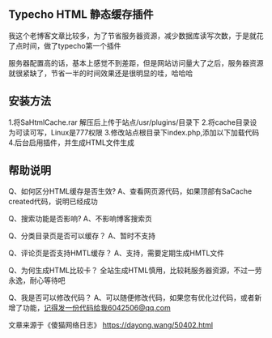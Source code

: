 <h2>Typecho HTML 静态缓存插件</h2>

我这个老博客文章比较多，为了节省服务器资源，减少数据库读写次数，于是就花了点时间，做了typecho第一个插件

服务器配置高的话，基本上感觉不到差距，但是网站访问量大了之后，服务器资源就很紧缺了，节省一半的时间效果还是很明显的哇，哈哈哈


<h2>安装方法</h2>
1.将SaHtmlCache.rar 解压后上传于站点/usr/plugins/目录下
2.将cache目录设为可读可写，Linux是777权限
3.修改站点根目录下index.php,添加以下加载代码
4.后台启用插件，并生成HTML文件生成

<h2>帮助说明</h2>
Q、如何区分HTML缓存是否生效?
A、查看网页源代码，如果顶部有SaCache created代码，说明已经成功

Q、搜索功能是否影响?
A、不影响博客搜索页

Q、分类目录页是否可以缓存？
A、暂时不支持

Q、评论页是否支持HMTL缓存？
A、支持，需要定期生成HMTL文件

Q、为何生成HTML比较卡？
全站生成HTML慎用，比较耗服务器资源，不过一劳永逸，耐心等待吧

Q、我是否可以修改代码？
A、可以随便修改代码，如果您有优化过代码，或者新增了功能，记得发一份代码给我6042506@qq.com

文章来源于《傻猫网络日志》 https://dayong.wang/50402.html
